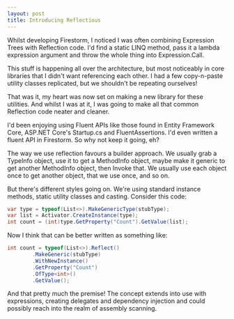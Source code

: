 ```yaml
---
layout: post
title: Introducing Reflectious
---
```


Whilst developing Firestorm, I noticed I was often combining Expression Trees with Reflection code. I'd find a static LINQ method, pass it a lambda expression argument and throw the whole thing into Expression.Call. 

This stuff is happening all over the architecture, but most noticeably in core libraries that I didn't want referencing each other. I had a few copy-n-paste utility classes replicated, but we shouldn't be repeating ourselves! 

That was it, my heart was now set on making a new library for these utilities. And whilst I was at it, I was going to make all that common Reflection code neater and cleaner. 

I'd been enjoying using Fluent APIs like those found in Entity Framework Core, ASP.NET Core's Startup.cs and FluentAssertions. I'd even written a fluent API in Firestorm. So why not keep it going, eh? 

The way we use reflection favours a builder approach. We usually grab a TypeInfo object, use it to get a MethodInfo object, maybe make it generic to get another MethodInfo object, then Invoke that. We usually use each object once to get another object, that we use once, and so on. 

But there's different styles going on. We're using standard instance methods, static utility classes and casting. Consider this code: 

```c#
var type = typeof(List<>).MakeGenericType(stubType);
var list = Activator.CreateInstance(type);
int count = (int)type.GetProperty("Count").GetValue(list);
```

Now I think that can be better written as something like: 

```c#
int count = typeof(List<>).Reflect()
        .MakeGeneric(stubType)
        .WithNewInstance()
        .GetProperty("Count")
        .OfType<int>()
        .GetValue();
```

And that pretty much the premise! The concept extends into use with expressions, creating delegates and dependency injection and could possibly reach into the realm of assembly scanning.